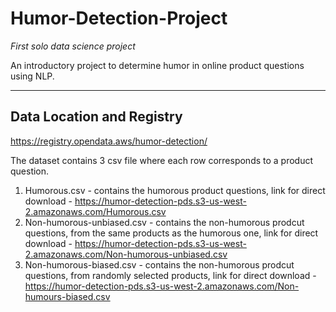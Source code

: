 # Humor-Detection-Project

*First solo data science project* 

An introductory project to determine humor in online product questions using NLP.

_______

## Data Location and Registry

https://registry.opendata.aws/humor-detection/

The dataset contains 3 csv file where each row corresponds to a product question.
1. Humorous.csv - contains the humorous product questions, link for direct download - https://humor-detection-pds.s3-us-west-2.amazonaws.com/Humorous.csv
2. Non-humorous-unbiased.csv - contains the non-humorous prodcut questions, from the same products as the humorous one, link for direct download -  https://humor-detection-pds.s3-us-west-2.amazonaws.com/Non-humorous-unbiased.csv
3. Non-humorous-biased.csv - contains the non-humorous prodcut questions, from randomly selected products, link for direct download -  https://humor-detection-pds.s3-us-west-2.amazonaws.com/Non-humours-biased.csv
